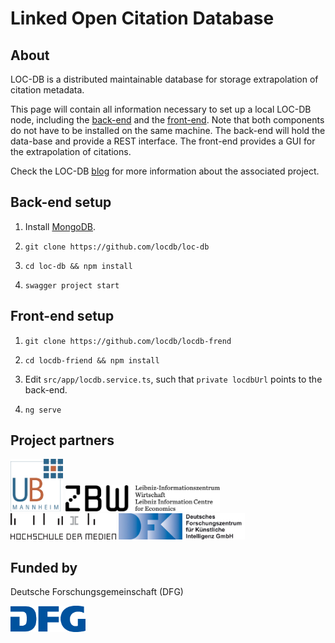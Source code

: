 # Linked Open Citation Database

## About

LOC-DB is a distributed maintainable database for storage extrapolation of citation metadata.

This page will contain all information necessary to set up a local LOC-DB node, including the [back-end](https://github.com/locdb/loc-db) and the [front-end](https://github.com/locdb/locdb-frend).
Note that both components do not have to be installed on the same machine.
The back-end will hold the data-base and provide a REST interface.
The front-end provides a GUI for the extrapolation of citations.

Check the LOC-DB [blog](https://locdb.bib.uni-mannheim.de/blog/en/) for more information about the associated project.

## Back-end setup

1. Install [MongoDB](https://www.mongodb.com/).

2. `git clone https://github.com/locdb/loc-db`

3. `cd loc-db && npm install`

4. `swagger project start`



## Front-end setup

1. `git clone https://github.com/locdb/locdb-frend`

2. `cd locdb-friend && npm install`

3. Edit `src/app/locdb.service.ts`, such that `private locdbUrl` points to the back-end.

3. `ng serve`

## Project partners

<img src="logos/ubma-logo.gif" alt="UB Mannheim logo" height="84">

<img src="logos/logo-zbw-lang.gif" alt="ZBW logo" height="42">

<img src="logos/hdm-logo.gif" alt="HdM logo" height="42">

<img src="logos/DFKI_Schrift_de.gif" alt="DFKI logo" height="42">


## Funded by

Deutsche Forschungsgemeinschaft (DFG)

<img src="logos/dfg_logo_blau.gif" alt="DFG logo" height="42">




